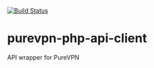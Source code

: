 [![Build Status](https://secure.travis-ci.org/fordnox/purevpn-php-api-client.png?branch=master)](http://travis-ci.org/fordnox/purevpn-php-api-client)

purevpn-php-api-client
======================

API wrapper for PureVPN
